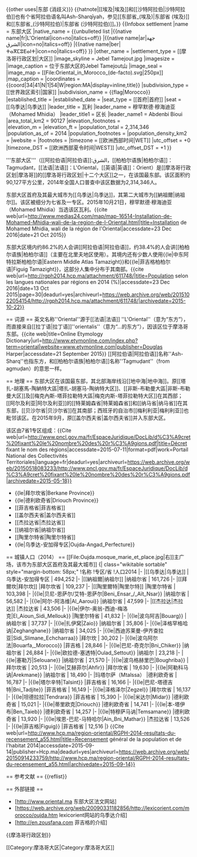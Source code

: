 {{other uses|东部 (消歧义)}}
{{hatnote|[[埃及|埃及]]和[[沙特阿拉伯|沙特阿拉伯]]也有个省阿拉伯语名叫Ash-Sharqīyah，参见[[东部省_(埃及)|东部省 (埃及)]]和[[东部省_(沙特阿拉伯)|东部省 (沙特阿拉伯)]]。}}
{{Infobox settlement
|name = 东部大区
|native_name =
   {{unbulleted list
    |{{native name|fr|L'Oriental|icon=no|italics=off}} 
    |{{native name|ar|جهة الشرق|icon=no|italics=off}} 
    |{{native name|ber|ⵜⴰⴳⵎⵓⴹⴰⵏⵜ|icon=no|italics=off}}
   }}
|other_name = 
|settlement_type = [[摩洛哥行政区划|大区]]
|image_skyline = Jebel Tamejout.jpg
|imagesize = 
|image_caption = 位于东部大区的Jebel Tamejout山
|image_seal = 
|image_map = [[File:Oriental_in_Morocco_(de-facto).svg|250px]] 
|map_caption = 
|coordinates = {{coord|34|41|N|1|54|W|region:MA|display=inline,title}}
|subdivision_type = [[世界政区索引|国家]]
|subdivision_name = {{flag|Morocco}}
|established_title = 
|established_date = 
|seat_type = [[首府|首府]]
|seat = [[乌季达|乌季达]]
|leader_title = 瓦利
|leader_name = 穆罕默德·穆海迪亚（Mohamed Mhidia）
|leader_title1 = 区长
|leader_name1 = Abdenbi Bioui
|area_total_km2 = 90127
|elevation_footnotes =  
|elevation_m = 
|elevation_ft =
|population_total = 2,314,346
|population_as_of = 2014
|population_footnotes =
|population_density_km2 =
|website = 
|footnotes = 
|timezone = [[欧洲西部时间|WET]] 
|utc_offset =  +0
|timezone_DST = [[欧洲西部夏令时间|WEST]]
|utc_offset_DST = +1
}}

'''东部大区'''（[[阿拉伯语|阿拉伯语]]:الشرق，[[柏柏尔语族|柏柏尔语]]：Tagmuḍant，[[法语|法语]]：L'Oriental，[[英语|英语]]：Orient）是[[摩洛哥行政区划|摩洛哥]]的[[摩洛哥行政区划|十二个大区]]之一，在该国最东部。该区面积约90,127平方公里，2014年全国人口普查中该区数据为2,314,346人。

东部大区首府及其最大城市为[[乌季达|乌季达]]，其第二大城市为[[納祖爾|纳祖尔]]。该区被细分为七省及一专区。2015年10月21日，穆罕默德·穆海迪亚（Mohamed Mhidia）当选该区瓦利。<ref>{{cite web|url=http://www.medias24.com/map/map-16514-Installation-de-Mohamed-Mhidia-wali-de-la-region-de-l-Oriental.html|title=Installation de Mohamed Mhidia, wali de la région de l'Oriental|accessdate=23 Dec 2016|date=21 Oct 2015}}</ref>

东部大区境内约86.2%的人会讲[[阿拉伯语|阿拉伯语]]，约38.4%的人会讲[[柏柏尔语族|柏柏尔语]]（主要在北里夫地区使用）。其境内还有少数人使用{{le|中东阿特拉斯柏柏尔语|Eastern Middle Atlas Tamazight}}和{{le|菲吉格柏柏尔语|Figuig Tamazight}}，这部分人集中分布于其南部。<ref>{{cite web|url=http://rgph2014.hcp.ma/attachment/611748/|title=Population selon les langues nationales par régions en 2014 (%)|accessdate=23 Dec 2016|date=13 Oct 2015|page=30|deadurl=yes|archiveurl=https://web.archive.org/web/20151022054154/http://rgph2014.hcp.ma/attachment/611748/|archivedate=2015-10-22}}</ref>

== 词源 ==
英文名称''Oriental''源于[[法语|法语]] ''L'Oriental''（意为“东方”），而直接来自[[拉丁语|拉丁语]]''orientalis''（意为“…的东方”），因该区位于摩洛哥东部。<ref>{{cite web|title=Online Etymology Dictionary|url=http://www.etymonline.com/index.php?term=oriental|website=www.etymonline.com|publisher=Douglas Harper|accessdate=21 September 2015}}</ref> 
[[阿拉伯语|阿拉伯语]]名称''Ash-Sharq''也指东方，和[[柏柏尔语族|柏柏尔语]]名称''Tagmuḍant''（from agmuḍan）的意思一样。

== 地理 ==
东部大区在该国最东部，其北部海岸线沿[[地中海|地中海]]。原[[塔扎-胡塞馬-陶納特大區|塔扎-胡塞马-陶纳特大区]]、[[非斯-布勒曼大區|非斯-布勒曼大区]]及[[梅克內斯-塔菲拉勒特大區|梅克内斯-塔菲拉勒特大区]]在其西部；[[阿尔及利亚|阿尔及利亚]]的[[特莱姆森省|特莱姆森省]]和[[纳马省|纳马省]]在其东部，[[贝沙尔省|贝沙尔省]]在其南部；西班牙的自治市[[梅利利亚|梅利利亚]]也毗邻该区。在2015年9月，原[[盖尔西夫省|盖尔西夫省]]并入东部大区。

该区由7省1专区组成：<ref name="reg">{{Cite web|url=http://www.pncl.gov.ma/fr/EspaceJuridique/DocLib/d%C3%A9cret%20fixant%20le%20nombre%20des%20r%C3%A9gions.pdf|title=Décret fixant le nom des régions|accessdate=2015-07-11|format=pdf|work=Portail National des Collectivités Territoriales|language=fr|deadurl=yes|archiveurl=https://web.archive.org/web/20150518083233/http://www.pncl.gov.ma/fr/EspaceJuridique/DocLib/d%C3%A9cret%20fixant%20le%20nombre%20des%20r%C3%A9gions.pdf|archivedate=2015-05-18}}</ref>
* {{le|拜尔坎省|Berkane Province}}
* {{le|德利欧奇省|Driouch Province}}
* [[菲吉格省|菲吉格省]]
* [[盖尔西夫省|盖尔西夫省]]
* [[杰拉达省|杰拉达省]]
* [[纳祖尔省|纳祖尔省]]
* [[陶里尔特省|陶里尔特省]]
* {{le|乌季达-安加得专区|Oujda-Angad_Perfecture}}

== 城镇人口（2014） ==
[[File:Oujda.mosque_marie_et_place.jpg|右]]主广场，该市为东部大区首府及其最大城市]]
{| class="wikitable sortable" style="margin-bottom: 58px;"
!名称
!专区/省
!人口2014
|-
|[[乌季达|乌季达]]
|乌季达-安加得专区
| 494,252
|-
|[[納祖爾|纳祖尔]]
|纳祖尔省
| 161,726
|-
|[[拜爾坎|拜尔坎]]
|拜尔坎省
| 109,237
|-
|[[陶里爾特|陶里尔特]]
|陶里尔特省
| 103,398 
|-
|{{le|贝尼-恩萨尔/艾特-恩萨尔|Beni_Ensar_/_Aït_Nsar}}
|纳祖尔省
| 56,582 
|-
|{{le|阿尔-阿洛维|Al_Aaroui}}
|纳祖尔省
| 47,599
|-
|[[杰拉达|杰拉达]]
|杰拉达省
| 43,506
|-
|{{le|伊尔-奥翁-西迪-梅洛克|El_Aioun_Sidi_Mellouk}}
|陶里尔特省
| 41,832
|-
|{{le|波乌阿吉|Bouarg}}
|纳祖尔省
| 37,737 
|-
|{{le|扎伊窝|Zaio}}
|纳祖尔省
| 35,806
|-
|{{le|泽格罕格哈讷|Zeghanghane}}
|纳祖尔省
| 34,025 
|-
|{{le|西迪苏莱曼-伊齐查拉亚|Sidi_Slimane_Echcharraa}}
|拜尔坎
| 30,202
|-
|{{le|波乌阿尔法|Bouarfa,_Morocco}}
|菲吉格
| 28,846
|-
|{{le|巴尼-奇克尔|Bni_Chiker}}
|纳祖尔省
| 26,884 
|-
|{{le|欧拉德-塞透特|Oulad_Settout}}
|纳祖尔
| 23,218 
|-
|{{le|塞勒万|Selouane}}
|纳祖尔省
| 21,570 
|-
|{{le|波乌格赫里巴|Boughriba}}
|拜尔坎省
| 20,513
|-
|{{le|艾赫菲尔|Ahfir}}
|拜尔坎省
| 19,630
|-
|{{le|阿勒科马讷|Arekmane}}
|纳祖尔省
| 18,490
|-
|玛塔尔萨（Mtalssa）
|德利欧奇省
| 16,787
|-
|{{le|塔尔辛特|Talsint}}
|菲吉格省
| 16,166
|-
|{{le|巴尼-塔德吉特|Bni_Tadjite}}
|菲吉格省
| 16,149
|-
|{{le|泽格泽尔|Zegzel}}
|拜尔坎省
| 16,137 
|-
|{{le|坦德拉拉|Tendrara}}
|菲吉格省
| 15,390
|-
|{{le|米达尔|Midar}}
|德利欧奇省
| 15,021
|-
|{{le|蒂里欧克|Driouch}}
|德利欧奇省
| 14,741
|-
|{{le|本-塔伊布|Ben_Taieb}}
|德利欧奇省
| 14,257 
|-
|{{le|特穆萨马讷|Temsamane}}
|德利欧奇省
| 13,920
|-
|{{le|埃恩-巴尼-马特哈尔|Ain_Bni_Mathar}}
|杰拉达省
| 13,526
|-
|{{le|菲吉格|Figuig}}
|菲吉格省
| 12,516
|}
<ref>{{Cite web|url=http://www.hcp.ma/region-oriental/RGPH-2014-resultats-du-recensement_a55.html|title=Recensement général de la population et de l'habitat 2014|accessdate=2015-09-14|publisher=Hcp.ma|deadurl=yes|archiveurl=https://web.archive.org/web/20150914233759/http://www.hcp.ma/region-oriental/RGPH-2014-resultats-du-recensement_a55.html|archivedate=2015-09-14}}</ref>

== 参考文献 ==
{{reflist}}

== 外部链接 ==
* [http://www.oriental.ma 东部大区法文网站]
* [https://web.archive.org/web/20090331182856/http://lexicorient.com/morocco/oujda.htm lexicorient网站的乌季达介绍]
* [http://en.zousfana.com 菲吉格的介绍]

{{摩洛哥行政区划}}

[[Category:摩洛哥大区|Category:摩洛哥大区]]